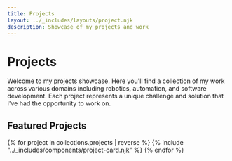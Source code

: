 ```yaml
---
title: Projects
layout: ../_includes/layouts/project.njk
description: Showcase of my projects and work
---
```


# Projects

Welcome to my projects showcase. Here you'll find a collection of my work across various domains including robotics, automation, and software development. Each project represents a unique challenge and solution that I've had the opportunity to work on.

## Featured Projects

<div class="projects-grid">
  {% for project in collections.projects | reverse %}
    {% include "../_includes/components/project-card.njk" %}
  {% endfor %}
</div>